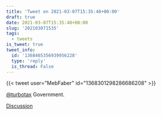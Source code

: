 ```yaml
---
title: 'Tweet on 2021-03-07T15:35:40+00:00'
draft: true
date: 2021-03-07T15:35:40+00:00
slug: '202103071535'
tags:
  - tweets
is_tweet: true
tweet_info:
  id: '1368465356939956228'
  type: 'reply'
  is_thread: False
---
```




{{< tweet user="MebFaber" id="1368301298286686208" >}}

[@turbotax](https://x.com/turbotax) Government.

[Discussion](https://x.com/sytelus/status/1368465356939956228)
